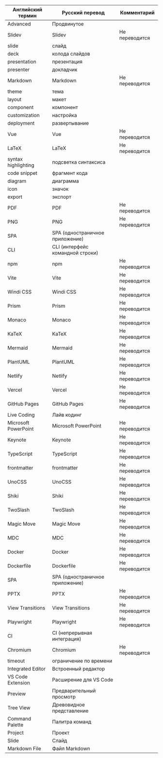 | Английский термин | Русский перевод | Комментарий |
|-------------------|-----------------|-------------|
| Advanced | Продвинутое | |
| Slidev | Slidev | Не переводится |
| slide | слайд | |
| deck | колода слайдов | |
| presentation | презентация | |
| presenter | докладчик | |
| Markdown | Markdown | Не переводится |
| theme | тема | |
| layout | макет | |
| component | компонент | |
| customization | настройка | |
| deployment | развертывание | |
| Vue | Vue | Не переводится |
| LaTeX | LaTeX | Не переводится |
| syntax highlighting | подсветка синтаксиса | |
| code snippet | фрагмент кода | |
| diagram | диаграмма | |
| icon | значок | |
| export | экспорт | |
| PDF | PDF | Не переводится |
| PNG | PNG | Не переводится |
| SPA | SPA (одностраничное приложение) | |
| CLI | CLI (интерфейс командной строки) | |
| npm | npm | Не переводится |
| Vite | Vite | Не переводится |
| Windi CSS | Windi CSS | Не переводится |
| Prism | Prism | Не переводится |
| Monaco | Monaco | Не переводится |
| KaTeX | KaTeX | Не переводится |
| Mermaid | Mermaid | Не переводится |
| PlantUML | PlantUML | Не переводится |
| Netlify | Netlify | Не переводится |
| Vercel | Vercel | Не переводится |
| GitHub Pages | GitHub Pages | Не переводится |
| Live Coding | Лайв кодинг | |
| Microsoft PowerPoint| Microsoft PowerPoint| Не переводится |
| Keynote | Keynote | Не переводится |
| TypeScript | TypeScript | Не переводится |
| frontmatter | frontmatter | Не переводится |
| UnoCSS | UnoCSS | Не переводится |
| Shiki | Shiki | Не переводится |
| TwoSlash | TwoSlash | Не переводится |
| Magic Move | Magic Move | Не переводится |
| MDC | MDC | Не переводится |
| Docker | Docker | Не переводится |
| Dockerfile | Dockerfile | Не переводится |
| SPA | SPA (одностраничное приложение) | |
| PPTX | PPTX | Не переводится |
| View Transitions | View Transitions | Не переводится |
| Playwright | Playwright | Не переводится |
| CI | CI (непрерывная интеграция) | |
| Chromium | Chromium | Не переводится |
| timeout | ограничение по времени | |
| Integrated Editor | Встроенный редактор | |
| VS Code Extension | Расширение для VS Code | |
| Preview | Предварительный просмотр | |
| Tree View | Древовидное представление | |
| Command Palette | Палитра команд | |
| Project | Проект | |
| Slide | Слайд | |
| Markdown File | Файл Markdown | |